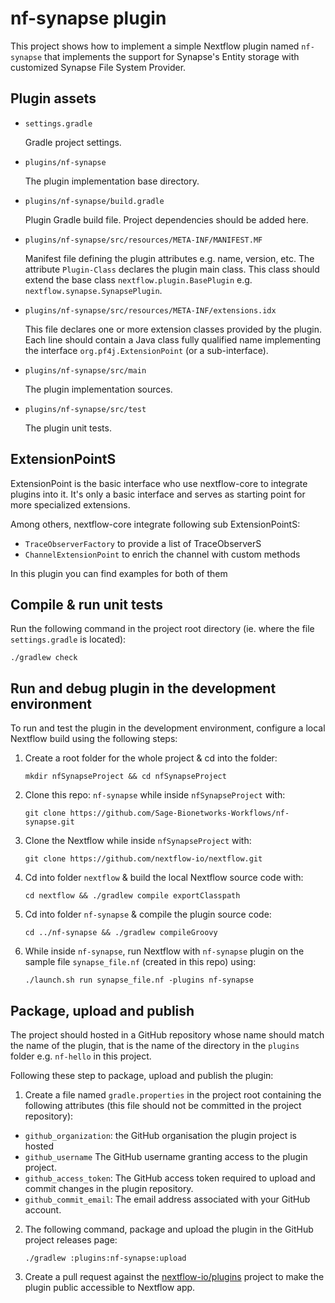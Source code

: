 # nf-synapse plugin 
 
This project shows how to implement a simple Nextflow plugin named `nf-synapse` that implements the support for Synapse's Entity storage with customized Synapse File System Provider.

## Plugin assets 
                    
- `settings.gradle`
    
    Gradle project settings. 

- `plugins/nf-synapse`
    
    The plugin implementation base directory.

- `plugins/nf-synapse/build.gradle` 
    
    Plugin Gradle build file. Project dependencies should be added here.

- `plugins/nf-synapse/src/resources/META-INF/MANIFEST.MF` 
    
    Manifest file defining the plugin attributes e.g. name, version, etc.
    The attribute `Plugin-Class` declares the plugin main class. This class 
    should extend the base class `nextflow.plugin.BasePlugin` e.g. 
    `nextflow.synapse.SynapsePlugin`.

- `plugins/nf-synapse/src/resources/META-INF/extensions.idx`
    
    This file declares one or more extension classes provided by the plugin. 
    Each line should contain a Java class fully qualified name implementing 
    the interface `org.pf4j.ExtensionPoint` (or a sub-interface).

- `plugins/nf-synapse/src/main` 

    The plugin implementation sources.

- `plugins/nf-synapse/src/test` 
                             
    The plugin unit tests. 

## ExtensionPointS

ExtensionPoint is the basic interface who use nextflow-core to integrate plugins into it.
It's only a basic interface and serves as starting point for more specialized extensions. 

Among others, nextflow-core integrate following sub ExtensionPointS:

- `TraceObserverFactory` to provide a list of TraceObserverS 
- `ChannelExtensionPoint` to enrich the channel with custom methods

In this plugin you can find examples for both of them

## Compile & run unit tests 

Run the following command in the project root directory (ie. where the file `settings.gradle` is located):

    ./gradlew check

## Run and debug plugin in the development environment

To run and test the plugin in the development environment, configure a local Nextflow build 
using the following steps:
1. Create a root folder for the whole project & cd into the folder:
    ````
    mkdir nfSynapseProject && cd nfSynapseProject
    ````
2. Clone this repo: `nf-synapse` while inside `nfSynapseProject` with:
    ````
    git clone https://github.com/Sage-Bionetworks-Workflows/nf-synapse.git
    ````
3. Clone the Nextflow while inside `nfSynapseProject` with:
    ````
    git clone https://github.com/nextflow-io/nextflow.git
    ````
4. Cd into folder `nextflow` & build the local Nextflow source code with:
    ```
    cd nextflow && ./gradlew compile exportClasspath
    ```
5. Cd into folder `nf-synapse` & compile the plugin source code:
    ```
    cd ../nf-synapse && ./gradlew compileGroovy
    ```
6. While inside `nf-synapse`, run Nextflow with `nf-synapse` plugin on the sample file `synapse_file.nf` (created in this repo) using:
    ```
    ./launch.sh run synapse_file.nf -plugins nf-synapse
    ```

## Package, upload and publish

The project should hosted in a GitHub repository whose name should match the name of the plugin,
that is the name of the directory in the `plugins` folder e.g. `nf-hello` in this project.

Following these step to package, upload and publish the plugin:

1. Create a file named `gradle.properties` in the project root containing the following attributes
   (this file should not be committed in the project repository):

  * `github_organization`: the GitHub organisation the plugin project is hosted
  * `github_username` The GitHub username granting access to the plugin project.
  * `github_access_token`:  The GitHub access token required to upload and commit changes in the plugin repository.
  * `github_commit_email`:  The email address associated with your GitHub account.

2. The following command, package and upload the plugin in the GitHub project releases page:

    ```
    ./gradlew :plugins:nf-synapse:upload
    ```

3. Create a pull request against the [nextflow-io/plugins](https://github.com/nextflow-io/plugins/blob/main/plugins.json) 
  project to make the plugin public accessible to Nextflow app. 

